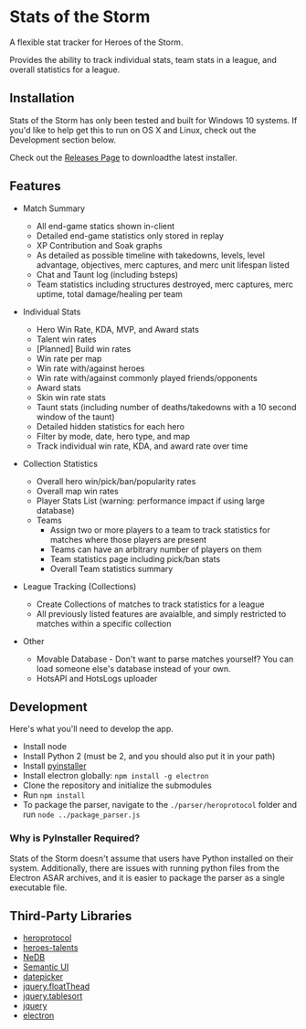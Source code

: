 # Stats of the Storm

A flexible stat tracker for Heroes of the Storm.

Provides the ability to track individual stats, team stats in a league, and overall statistics
for a league.

## Installation
Stats of the Storm has only been tested and built for Windows 10 systems.
If you'd like to help get this to run on OS X and Linux, check out the Development section below.

Check out the [Releases Page](https://github.com/ebshimizu/hots-analysis/releases) to downloadthe latest installer.

## Features
* Match Summary
  * All end-game statics shown in-client
  * Detailed end-game statistics only stored in replay
  * XP Contribution and Soak graphs
  * As detailed as possible timeline with takedowns, levels, level advantage, objectives, merc captures, and merc unit lifespan listed
  * Chat and Taunt log (including bsteps)
  * Team statistics including structures destroyed, merc captures, merc uptime, total damage/healing per team

* Individual Stats
  * Hero Win Rate, KDA, MVP, and Award stats
  * Talent win rates
  * [Planned] Build win rates
  * Win rate per map
  * Win rate with/against heroes
  * Win rate with/against commonly played friends/opponents
  * Award stats
  * Skin win rate stats
  * Taunt stats (including number of deaths/takedowns with a 10 second window of the taunt)
  * Detailed hidden statistics for each hero
  * Filter by mode, date, hero type, and map
  * Track individual win rate, KDA, and award rate over time

* Collection Statistics
  * Overall hero win/pick/ban/popularity rates
  * Overall map win rates
  * Player Stats List (warning: performance impact if using large database)
  * Teams
    * Assign two or more players to a team to track statistics for matches where those players are present
    * Teams can have an arbitrary number of players on them
    * Team statistics page including pick/ban stats
    * Overall Team statistics summary

* League Tracking (Collections)
  * Create Collections of matches to track statistics for a league
  * All previously listed features are avaialble, and simply restricted to matches within a specific collection

* Other
  * Movable Database - Don't want to parse matches yourself? You can load someone else's database instead of your own.
  * HotsAPI and HotsLogs uploader

## Development
Here's what you'll need to develop the app.

* Install node
* Install Python 2 (must be 2, and you should also put it in your path)
* Install [pyinstaller](http://www.pyinstaller.org/)
* Install electron globally: `npm install -g electron`
* Clone the repository and initialize the submodules
* Run `npm install`
* To package the parser, navigate to the `./parser/heroprotocol` folder and run `node ../package_parser.js`

### Why is PyInstaller Required?
Stats of the Storm doesn't assume that users have Python installed on their system. Additionally,
there are issues with running python files from the Electron ASAR archives, and it is easier
to package the parser as a single executable file.

## Third-Party Libraries
* [heroprotocol](https://github.com/Blizzard/heroprotocol)
* [heroes-talents](https://github.com/heroespatchnotes/heroes-talents)
* [NeDB](https://github.com/louischatriot/nedb)
* [Semantic UI](https://semantic-ui.com/)
* [datepicker](https://github.com/fengyuanchen/datepicker)
* [jquery.floatThead](https://github.com/mkoryak/floatThead)
* [jquery.tablesort](https://github.com/kylefox/jquery-tablesort)
* [jquery](https://jquery.com/)
* [electron](https://electronjs.org/)
